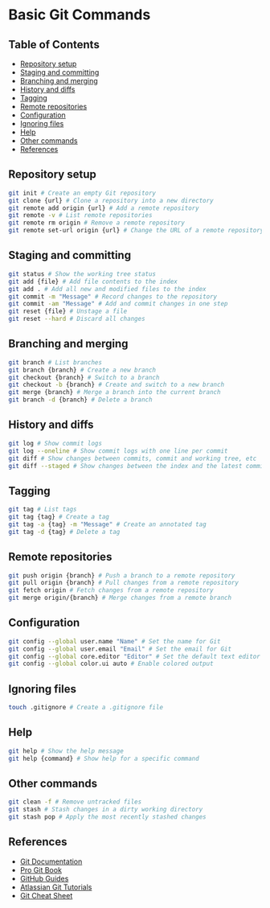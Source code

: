 # Basic Git Commands

## Table of Contents

- [Repository setup](#repository-setup)
- [Staging and committing](#staging-and-committing)
- [Branching and merging](#branching-and-merging)
- [History and diffs](#history-and-diffs)
- [Tagging](#tagging)
- [Remote repositories](#remote-repositories)
- [Configuration](#configuration)
- [Ignoring files](#ignoring-files)
- [Help](#help)
- [Other commands](#other-commands)
- [References](#references)

## Repository setup

```bash
git init # Create an empty Git repository
git clone {url} # Clone a repository into a new directory
git remote add origin {url} # Add a remote repository
git remote -v # List remote repositories
git remote rm origin # Remove a remote repository
git remote set-url origin {url} # Change the URL of a remote repository
```

## Staging and committing

```bash
git status # Show the working tree status
git add {file} # Add file contents to the index
git add . # Add all new and modified files to the index
git commit -m "Message" # Record changes to the repository
git commit -am "Message" # Add and commit changes in one step
git reset {file} # Unstage a file
git reset --hard # Discard all changes
```

## Branching and merging

```bash
git branch # List branches
git branch {branch} # Create a new branch
git checkout {branch} # Switch to a branch
git checkout -b {branch} # Create and switch to a new branch
git merge {branch} # Merge a branch into the current branch
git branch -d {branch} # Delete a branch
```

## History and diffs

```bash
git log # Show commit logs
git log --oneline # Show commit logs with one line per commit
git diff # Show changes between commits, commit and working tree, etc
git diff --staged # Show changes between the index and the latest commit
```

## Tagging

```bash
git tag # List tags
git tag {tag} # Create a tag
git tag -a {tag} -m "Message" # Create an annotated tag
git tag -d {tag} # Delete a tag
```

## Remote repositories

```bash
git push origin {branch} # Push a branch to a remote repository
git pull origin {branch} # Pull changes from a remote repository
git fetch origin # Fetch changes from a remote repository
git merge origin/{branch} # Merge changes from a remote branch
```

## Configuration

```bash
git config --global user.name "Name" # Set the name for Git
git config --global user.email "Email" # Set the email for Git
git config --global core.editor "Editor" # Set the default text editor
git config --global color.ui auto # Enable colored output
```

## Ignoring files

```bash
touch .gitignore # Create a .gitignore file
```

## Help

```bash
git help # Show the help message
git help {command} # Show help for a specific command
```

## Other commands

```bash
git clean -f # Remove untracked files
git stash # Stash changes in a dirty working directory
git stash pop # Apply the most recently stashed changes
```

## References

- [Git Documentation](https://git-scm.com/doc)
- [Pro Git Book](https://git-scm.com/book/en/v2)
- [GitHub Guides](https://guides.github.com/)
- [Atlassian Git Tutorials](https://www.atlassian.com/git/tutorials)
- [Git Cheat Sheet](https://www.git-tower.com/blog/git-cheat-sheet/)
